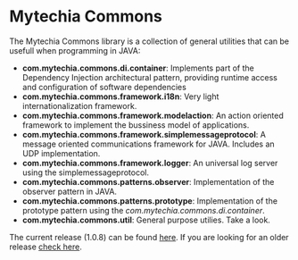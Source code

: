 Mytechia Commons
================


The Mytechia Commons library is a collection of general utilities that can be usefull when programming in JAVA:

* __com.mytechia.commons.di.container__: Implements part of the Dependency Injection architectural pattern, providing runtime access and
configuration of software dependencies
* __com.mytechia.commons.framework.i18n__: Very light internationalization framework.
* __com.mytechia.commons.framework.modelaction__: An action oriented framework to implement the bussiness model of applications.
* __com.mytechia.commons.framework.simplemessageprotocol__: A message oriented communications framework for JAVA. Includes an UDP implementation.
* __com.mytechia.commons.framework.logger__: An universal log server using the simplemessageprotocol.
* __com.mytechia.commons.patterns.observer__: Implementation of the observer pattern in JAVA.
* __com.mytechia.commons.patterns.prototype__: Implementation of the prototype pattern using the *com.mytechia.commons.di.container*.
* __com.mytechia.commons.util__: General purpose utilies. Take a look.

The current release (1.0.8) can be found [here](https://github.com/GII/mytechia_commons/tree/master/release/mytechia_commons_1.0.8__20150310). If you are looking for an older release [check here](https://github.com/GII/mytechia_commons/tree/master/release).
